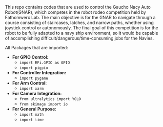 This repo contains codes that are used to control the Gaucho Nacy Auto Robot(GNAR), which competes in the robot rodeo competition held by Fathomwerx Lab. The main objective is for the GNAR
to navigate through a course consisting of staircases, latches, and narrow paths, whether using joystick control or autonomously. The final goal of this competition is for the robot to be 
fully adapted to a navy ship environment, so it would be capable of accomplishing difficult/dangerous/time-consuming jobs for the Navies. 

All Packages that are imported:
- **For GPIO Control:**
  - `import RPi.GPIO as GPIO`
  - `import pigpio`
- **For Controller Integration:**
  - `import pygame`
- **For Arm Control:**
  - `import xarm`
- **For Camera Integration:**
  - `from ultralytics import YOLO`
  - `from skimage import io`
- **For General Purpose:**
  - `import math`
  - `import time`
    
    
